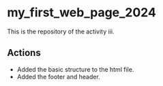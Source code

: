 # my_first_web_page_2024

This is the repository of the activity iii.

## Actions

- Added the basic structure to the html file.
- Added the footer and header.